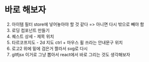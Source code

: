 # 바로 해보자

2. 아이템 필터 store에 넣어놓아야 할 것 같다 => 아니면 다시 밖으로 빼야 함
3. 로딩 컴포넌트 만들기
4. 퀘스트 상세 - 제목 위치
5. 타르코프지도 - 2d 지도 ctrl + 마우스 휠 쓰라는 안내문구 위치
6. 로고2 위에 밑에 검은거 짤라서 svg로 다시
7. gltfjsx 이거로 그냥 뽑아서 react에서 바로 그리는 것도 생각해보자
